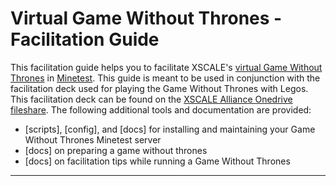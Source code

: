# Virtual Game Without Thrones - Facilitation Guide

This facilitation guide helps you to facilitate XSCALE's [virtual Game Without Thrones] in [Minetest].
This guide is meant to be used in conjunction with the facilitation deck used for playing the Game Without Thrones with Legos.
This facilitation deck can be found on the [XSCALE Alliance Onedrive fileshare].
The following additional tools and documentation are provided:

 * [scripts], [config], and [docs] for installing and maintaining your Game Without Thrones Minetest server
 * [docs] on preparing a game without thrones
 * [docs] on facilitation tips while running a Game Without Thrones

---

 [XSCALE]: https://xscalealliance.org 
 [Minetest]: https://www.minetest.net
 [virtual Game Without Thrones]: https://github.com/XSCALE-Alliance/virtual_game_without_thrones
 [XSCALE Alliance Onedrive fileshare]: https://onedrive.live.com/?id=B7F85941B9715A39%21649&cid=B7F85941B9715A39